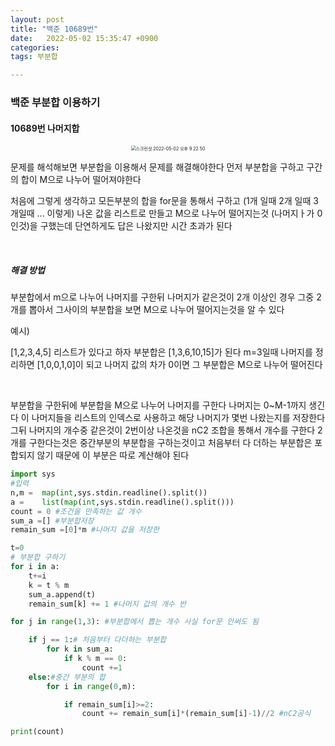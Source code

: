 ```yaml
---
layout: post
title: "백준 10689번"
date:   2022-05-02 15:35:47 +0900
categories:
tags: 부분합

---
```


### 백준 부분합 이용하기

#### 10689번 나머지합

<center>
<img  alt="스크린샷 2022-05-02 오후 9 22 50" src="https://user-images.githubusercontent.com/80758613/166232956-32883f66-5542-4c28-85bd-417addbec5a2.png" style="zoom:50%;">
</center>

문제를 해석해보면 부분합을 이용해서 문제를 해결해야한다 먼저 부분합을 구하고 구간의 합이 M으로 나누어 떨어져야한다 

처음에 그렇게 생각하고 모든부분의 합을 for문을 통해서 구하고 (1개 일때 2개 일때 3개일때 ... 이렇게) 나온 값을 리스트로 만들고 M으로 나누어 떨어지는것 (나머지ㅏ가 0인것)을 구했는데 단연하게도 답은 나왔지만 시간 초과가 된다

&nbsp;

##### 해결 방법

부분합에서 m으로 나누어 나머지를 구한뒤 나머지가 같은것이 2개 이상인 경우 그중 2개를 뽑아서 그사이의 부분합을 보면 M으로 나누어 떨어지는것을 알 수 있다 

예시)

[1,2,3,4,5] 리스트가 있다고 하자 부분합은 [1,3,6,10,15]가 된다 m=3일때 나머지를 정리하면 [1,0,0,1,0]이 되고 나머지 값의 차가 0이면 그 부분합은 M으로 나누어 떨어진다

&nbsp;

부분합을 구한뒤에 부분합을 M으로 나누어 나머지를 구한다 나머지는 0~M-1까지 생긴다 이 나머지들을 리스트의 인덱스로 사용하고 해당 나머지가 몇번 나왔는지를 저장한다 그뒤 나머지의 개수중 같은것이 2번이상 나온것을 nC2 조합을 통해서 개수를 구한다 2개를 구한다는것은 중간부분의 부분합을 구하는것이고 처음부터 다 더하는 부분합은 포합되지 않기 때문에 이 부분은 따로 계산해야 된다

```python
import sys
#입력
n,m =  map(int,sys.stdin.readline().split())
a =    list(map(int,sys.stdin.readline().split()))
count = 0 #조건을 만족하는 값 개수
sum_a =[] #부분합저장 
remain_sum =[0]*m #나머지 값을 저장한

t=0
# 부분합 구하기
for i in a:
    t+=i
    k = t % m
    sum_a.append(t)
    remain_sum[k] += 1 #나머지 값의 개수 반

for j in range(1,3): #부분합에서 뽑는 개수 사실 for문 안써도 됨

    if j == 1:# 처음부터 다더하는 부분합
        for k in sum_a:
            if k % m == 0:
                count +=1        
    else:#중간 부분의 합
        for i in range(0,m):

            if remain_sum[i]>=2:
                count += remain_sum[i]*(remain_sum[i]-1)//2 #nC2공식

print(count)
```
